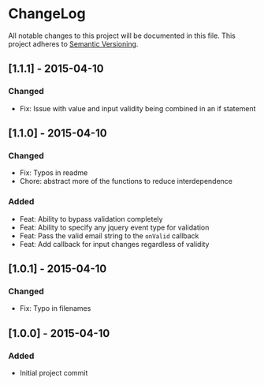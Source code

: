 # ChangeLog
All notable changes to this project will be documented in this file.
This project adheres to [Semantic Versioning](http://semver.org/).

## [1.1.1] - 2015-04-10
### Changed
- Fix: Issue with value and input validity being combined in an if statement

## [1.1.0] - 2015-04-10
### Changed
- Fix: Typos in readme
- Chore: abstract more of the functions to reduce interdependence

### Added
- Feat: Ability to bypass validation completely
- Feat: Ability to specify any jquery event type for validation
- Feat: Pass the valid email string to the `onValid` callback
- Feat: Add callback for input changes regardless of validity

## [1.0.1] - 2015-04-10
### Changed
- Fix: Typo in filenames

## [1.0.0] - 2015-04-10
### Added
- Initial project commit
